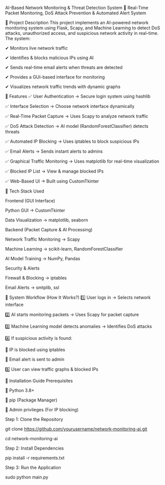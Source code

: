 AI-Based Network Monitoring & Threat Detection System 🚀
Real-Time Packet Monitoring, DoS Attack Prevention & Automated Alert System

🔹 Project Description
This project implements an AI-powered network monitoring system using Flask, Scapy, and Machine Learning to detect DoS attacks, unauthorized access, and suspicious network activity in real-time. The system:

✔ Monitors live network traffic

✔ Identifies & blocks malicious IPs using AI

✔ Sends real-time email alerts when threats are detected

✔ Provides a GUI-based interface for monitoring

✔ Visualizes network traffic trends with dynamic graphs



🔹 Features
✅ User Authentication → Secure login system using hashlib

✅ Interface Selection → Choose network interface dynamically

✅ Real-Time Packet Capture → Uses Scapy to analyze network traffic

✅ DoS Attack Detection → AI model (RandomForestClassifier) detects threats

✅ Automated IP Blocking → Uses iptables to block suspicious IPs

✅ Email Alerts → Sends instant alerts to admins

✅ Graphical Traffic Monitoring → Uses matplotlib for real-time visualization

✅ Blocked IP List → View & manage blocked IPs

✅ Web-Based UI → Built using CustomTkinter


🔹 Tech Stack Used

Frontend (GUI Interface)

Python GUI → CustomTkinter

Data Visualization → matplotlib, seaborn

Backend (Packet Capture & AI Processing)

Network Traffic Monitoring → Scapy

Machine Learning → scikit-learn, RandomForestClassifier

AI Model Training → NumPy, Pandas

Security & Alerts

Firewall & Blocking → iptables

Email Alerts → smtplib, ssl


🔹 System Workflow (How It Works?)
1️⃣ User logs in → Selects network interface

2️⃣ AI starts monitoring packets → Uses Scapy for packet capture

3️⃣ Machine Learning model detects anomalies → Identifies DoS attacks

4️⃣ If suspicious activity is found:

🚫 IP is blocked using iptables

📩 Email alert is sent to admin

5️⃣ User can view traffic graphs & blocked IPs


🔹 Installation Guide
Prerequisites

🔹 Python 3.8+

🔹 pip (Package Manager)

🔹 Admin privileges (For IP blocking)



Step 1: Clone the Repository

git clone
 https://github.com/yourusername/network-monitoring-ai.git

cd network-monitoring-ai

Step 2: Install Dependencies

pip install -r requirements.txt

Step 3: Run the Application

sudo python main.py

